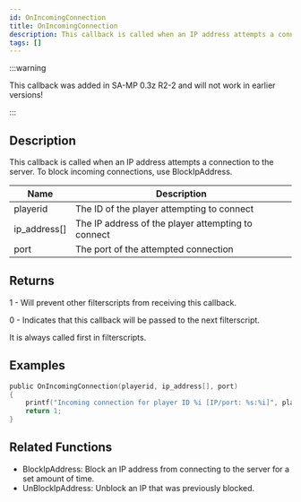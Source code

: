 ```yaml
---
id: OnIncomingConnection
title: OnIncomingConnection
description: This callback is called when an IP address attempts a connection to the server.
tags: []
---
```


:::warning

This callback was added in SA-MP 0.3z R2-2 and will not work in earlier versions!

:::

## Description

This callback is called when an IP address attempts a connection to the server. To block incoming connections, use BlockIpAddress.

| Name         | Description                                        |
| ------------ | -------------------------------------------------- |
| playerid     | The ID of the player attempting to connect         |
| ip_address[] | The IP address of the player attempting to connect |
| port         | The port of the attempted connection               |

## Returns

1 - Will prevent other filterscripts from receiving this callback.

0 - Indicates that this callback will be passed to the next filterscript.

It is always called first in filterscripts.

## Examples

```c
public OnIncomingConnection(playerid, ip_address[], port)
{
    printf("Incoming connection for player ID %i [IP/port: %s:%i]", playerid, ip_address, port);
    return 1;
}
```

## Related Functions

- BlockIpAddress: Block an IP address from connecting to the server for a set amount of time.
- UnBlockIpAddress: Unblock an IP that was previously blocked.
